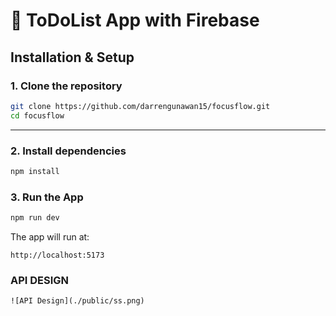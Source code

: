 # 📝 ToDoList App with Firebase 

## Installation & Setup

### 1. **Clone the repository**
```bash
git clone https://github.com/darrengunawan15/focusflow.git
cd focusflow
```

---

### 2. **Install dependencies**
```bash
npm install
```

### 3. **Run the App**

```bash
npm run dev
```
The app will run at:
```
http://localhost:5173
```

### **API DESIGN**

```
![API Design](./public/ss.png)
```
